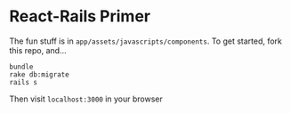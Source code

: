 # React-Rails Primer

The fun stuff is in `app/assets/javascripts/components`. To get started, fork this repo, and...

```
bundle
rake db:migrate
rails s
```

Then visit `localhost:3000` in your browser
